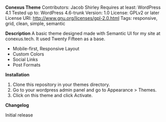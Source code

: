 **Conexus Theme**
Contributors: Jacob Shirley
Requires at least: WordPress 4.1
Tested up to: WordPress 4.6-trunk
Version: 1.0
License: GPLv2 or later
License URI: http://www.gnu.org/licenses/gpl-2.0.html
Tags: responsive, grid, clean, simple, semantic

**Description**
A basic theme designed made with Semantic UI for my site at conexus.tech. It used Twenty Fifteen as a base.

* Mobile-first, Responsive Layout
* Custom Colors
* Social Links
* Post Formats

**Installation**

1. Clone this repository in your themes directory.
2. Go to your wordpress admin panel and go to Appearance > Themes.
3. Click on this theme and click Activate.

**Changelog**

Initial release
